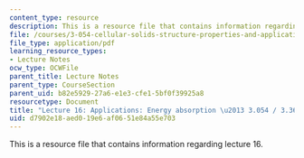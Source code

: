 ```yaml
---
content_type: resource
description: This is a resource file that contains information regarding lecture 16.
file: /courses/3-054-cellular-solids-structure-properties-and-applications-spring-2015/d7902e18aed019e6af0651e84a55e703_MIT3_054S15_L16_enab_trans.pdf
file_type: application/pdf
learning_resource_types:
- Lecture Notes
ocw_type: OCWFile
parent_title: Lecture Notes
parent_type: CourseSection
parent_uid: b82e5929-27a6-e1e3-cfe1-5bf0f39925a8
resourcetype: Document
title: "Lecture 16: Applications: Energy absorption \u2013 3.054 / 3.36 Spring 2015"
uid: d7902e18-aed0-19e6-af06-51e84a55e703
---
```

This is a resource file that contains information regarding lecture 16.

